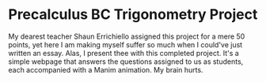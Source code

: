 # Precalculus BC Trigonometry Project

My dearest teacher Shaun Errichiello assigned this project for a mere 50 points, yet here I am making myself suffer so much when I could've just written an essay. Alas, I present thee with this completed project. It's a simple webpage that answers the questions assigned to us as students, each accompanied with a Manim animation. My brain hurts.
